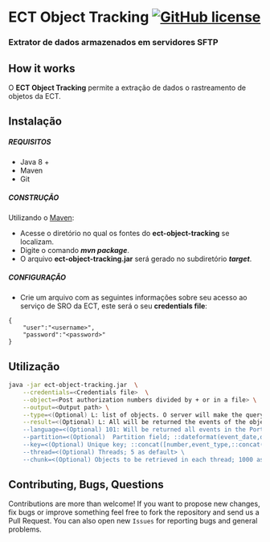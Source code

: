 # ECT Object Tracking [![GitHub license](https://img.shields.io/github/license/dafiti/causalimpact.svg)](https://bitbucket.org/dafiti/bi_dafiti_group_nick/src/master/license)
### Extrator de dados armazenados em servidores SFTP 

## How it works

O **ECT Object Tracking** permite a extração de dados o rastreamento de objetos da ECT.

## Instalação

##### REQUISITOS

- Java 8 +
- Maven
- Git

##### CONSTRUÇÃO

Utilizando o [Maven](https://maven.apache.org/):

- Acesse o diretório no qual os fontes do **ect-object-tracking** se localizam.
- Digite o comando _**mvn package**_.
- O arquivo **ect-object-tracking.jar** será gerado no subdiretório **_target_**.

##### CONFIGURAÇÂO

* Crie um arquivo com as seguintes informações sobre seu acesso ao serviço de SRO da ECT, este será o seu **credentials file**:

```
{
	"user":"<username>",
	"password":"<password>"
}
```

## Utilização

```bash
java -jar ect-object-tracking.jar  \
	--credentials=<Credentials file>  \
	--object=<Post authorization numbers divided by + or in a file> \
	--output=<Output path> \
	--type=<(Optional) L: list of objects. O server will make the query individual of each informed identifier or F: range of objects; L as default> \
	--result=<(Optional) L: All will be returned the events of the object or U: will be returned only object's last event; L as default> \
	--language=<(Optional) 101: Will be returned all events in the Portuguese language 102: Will be returned all events in the English language; 101 as default>
	--partition=<(Optional)  Partition field; ::dateformat(event_date,dd/MM/yyyy HH:mm,yyyyMM) as default> \
	--key=<(Optional) Unique key; ::concat([number,event_type,::concat([number,event_type,event_code,event_status,::dateformat(event_date,dd/MM/yyyy HH:mm,yyyyMMddHHmm)],|) as default> \
	--thread=<(Optional) Threads; 5 as default> \
	--chunk=<(Optional) Objects to be retrieved in each thread; 1000 as default>
```

## Contributing, Bugs, Questions
Contributions are more than welcome! If you want to propose new changes, fix bugs or improve something feel free to fork the repository and send us a Pull Request. You can also open new `Issues` for reporting bugs and general problems.
